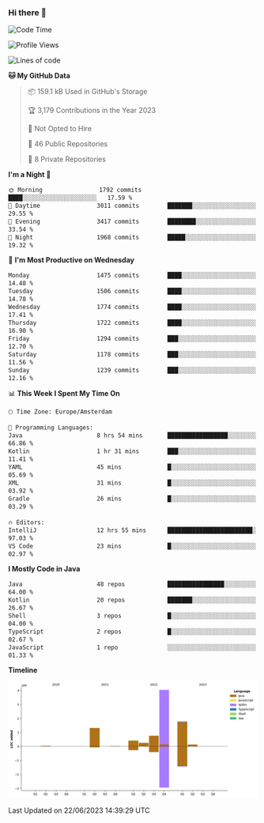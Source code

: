 ### Hi there 👋


<!--START_SECTION:waka-->
![Code Time](http://img.shields.io/badge/Code%20Time-3%2C261%20hrs%2036%20mins-blue)

![Profile Views](http://img.shields.io/badge/Profile%20Views-133-blue)

![Lines of code](https://img.shields.io/badge/From%20Hello%20World%20I%27ve%20Written-8.7%20million%20lines%20of%20code-blue)

**🐱 My GitHub Data** 

> 📦 159.1 kB Used in GitHub's Storage 
 > 
> 🏆 3,179 Contributions in the Year 2023
 > 
> 🚫 Not Opted to Hire
 > 
> 📜 46 Public Repositories 
 > 
> 🔑 8 Private Repositories 
 > 
**I'm a Night 🦉** 

```text
🌞 Morning                1792 commits        ████░░░░░░░░░░░░░░░░░░░░░   17.59 % 
🌆 Daytime                3011 commits        ███████░░░░░░░░░░░░░░░░░░   29.55 % 
🌃 Evening                3417 commits        ████████░░░░░░░░░░░░░░░░░   33.54 % 
🌙 Night                  1968 commits        █████░░░░░░░░░░░░░░░░░░░░   19.32 % 
```
📅 **I'm Most Productive on Wednesday** 

```text
Monday                   1475 commits        ████░░░░░░░░░░░░░░░░░░░░░   14.48 % 
Tuesday                  1506 commits        ████░░░░░░░░░░░░░░░░░░░░░   14.78 % 
Wednesday                1774 commits        ████░░░░░░░░░░░░░░░░░░░░░   17.41 % 
Thursday                 1722 commits        ████░░░░░░░░░░░░░░░░░░░░░   16.90 % 
Friday                   1294 commits        ███░░░░░░░░░░░░░░░░░░░░░░   12.70 % 
Saturday                 1178 commits        ███░░░░░░░░░░░░░░░░░░░░░░   11.56 % 
Sunday                   1239 commits        ███░░░░░░░░░░░░░░░░░░░░░░   12.16 % 
```


📊 **This Week I Spent My Time On** 

```text
🕑︎ Time Zone: Europe/Amsterdam

💬 Programming Languages: 
Java                     8 hrs 54 mins       █████████████████░░░░░░░░   66.86 % 
Kotlin                   1 hr 31 mins        ███░░░░░░░░░░░░░░░░░░░░░░   11.41 % 
YAML                     45 mins             █░░░░░░░░░░░░░░░░░░░░░░░░   05.69 % 
XML                      31 mins             █░░░░░░░░░░░░░░░░░░░░░░░░   03.92 % 
Gradle                   26 mins             █░░░░░░░░░░░░░░░░░░░░░░░░   03.29 % 

🔥 Editors: 
IntelliJ                 12 hrs 55 mins      ████████████████████████░   97.03 % 
VS Code                  23 mins             █░░░░░░░░░░░░░░░░░░░░░░░░   02.97 % 
```

**I Mostly Code in Java** 

```text
Java                     48 repos            ████████████████░░░░░░░░░   64.00 % 
Kotlin                   20 repos            ███████░░░░░░░░░░░░░░░░░░   26.67 % 
Shell                    3 repos             █░░░░░░░░░░░░░░░░░░░░░░░░   04.00 % 
TypeScript               2 repos             █░░░░░░░░░░░░░░░░░░░░░░░░   02.67 % 
JavaScript               1 repo              ░░░░░░░░░░░░░░░░░░░░░░░░░   01.33 % 
```



**Timeline**

![Lines of Code chart](https://raw.githubusercontent.com/powercasgamer/powercasgamer/master/assets/bar_graph.png)


 Last Updated on 22/06/2023 14:39:29 UTC
<!--END_SECTION:waka-->

